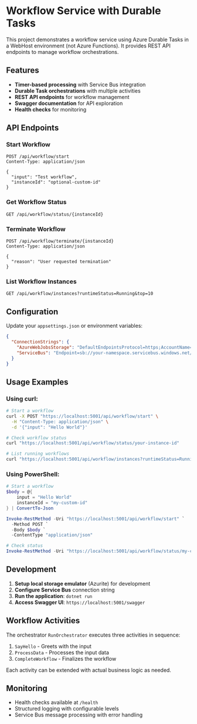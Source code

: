 # Workflow Service with Durable Tasks

This project demonstrates a workflow service using Azure Durable Tasks in a WebHost environment (not Azure Functions). It provides REST API endpoints to manage workflow orchestrations.

## Features

- **Timer-based processing** with Service Bus integration
- **Durable Task orchestrations** with multiple activities
- **REST API endpoints** for workflow management
- **Swagger documentation** for API exploration
- **Health checks** for monitoring

## API Endpoints

### Start Workflow
```
POST /api/workflow/start
Content-Type: application/json

{
  "input": "Test workflow",
  "instanceId": "optional-custom-id"
}
```

### Get Workflow Status
```
GET /api/workflow/status/{instanceId}
```

### Terminate Workflow
```
POST /api/workflow/terminate/{instanceId}
Content-Type: application/json

{
  "reason": "User requested termination"
}
```

### List Workflow Instances
```
GET /api/workflow/instances?runtimeStatus=Running&top=10
```

## Configuration

Update your `appsettings.json` or environment variables:

```json
{
  "ConnectionStrings": {
    "AzureWebJobsStorage": "DefaultEndpointsProtocol=https;AccountName=...;AccountKey=...;EndpointSuffix=core.windows.net",
    "ServiceBus": "Endpoint=sb://your-namespace.servicebus.windows.net/;SharedAccessKeyName=...;SharedAccessKey=..."
  }
}
```

## Usage Examples

### Using curl:

```bash
# Start a workflow
curl -X POST "https://localhost:5001/api/workflow/start" \
  -H "Content-Type: application/json" \
  -d '{"input": "Hello World"}'

# Check workflow status
curl "https://localhost:5001/api/workflow/status/your-instance-id"

# List running workflows
curl "https://localhost:5001/api/workflow/instances?runtimeStatus=Running"
```

### Using PowerShell:

```powershell
# Start a workflow
$body = @{
    input = "Hello World"
    instanceId = "my-custom-id"
} | ConvertTo-Json

Invoke-RestMethod -Uri "https://localhost:5001/api/workflow/start" `
  -Method POST `
  -Body $body `
  -ContentType "application/json"

# Check status
Invoke-RestMethod -Uri "https://localhost:5001/api/workflow/status/my-custom-id"
```

## Development

1. **Setup local storage emulator** (Azurite) for development
2. **Configure Service Bus** connection string
3. **Run the application**: `dotnet run`
4. **Access Swagger UI**: `https://localhost:5001/swagger`

## Workflow Activities

The orchestrator `RunOrchestrator` executes three activities in sequence:
1. `SayHello` - Greets with the input
2. `ProcessData` - Processes the input data
3. `CompleteWorkflow` - Finalizes the workflow

Each activity can be extended with actual business logic as needed.

## Monitoring

- Health checks available at `/health`
- Structured logging with configurable levels
- Service Bus message processing with error handling